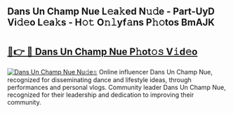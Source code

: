 ## Dans Un Champ Nue L𝚎a𝚔ed N𝚞𝚍e - Part-UyD Vi𝚍𝚎o L𝚎a𝚔s - H𝚘𝚝 O𝚗𝚕yf𝚊ns P𝚑𝚘tos BmAJK

# <h2><a href="http://kf650ue.oniu.top/?m=Dans+Un+Champ+Nue">🔗👉 🔴 Dans Un Champ Nue P𝚑ot𝚘𝚜 V𝚒d𝚎o</a></h2>

[![Dans Un Champ Nue Nu𝚍e𝚜](https://i.imgur.com/0qMVB7G.gif)](http://kf650ue.oniu.top/?m=Dans+Un+Champ+Nue)
Online influencer Dans Un Champ Nue, recognized for disseminating dance and lifestyle ideas, through performances and personal vlogs. Community leader Dans Un Champ Nue, recognized for their leadership and dedication to improving their community.  
